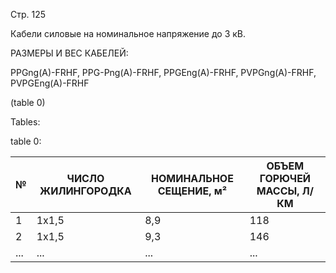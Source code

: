 Стр. 125

Кабели силовые на номинальное напряжение до 3 кВ.

РАЗМЕРЫ И ВЕС КАБЕЛЕЙ:

PPGng(A)-FRHF, PPG-Png(A)-FRHF, PPGEng(A)-FRHF, PVPGng(A)-FRHF, PVPGEng(A)-FRHF

(table 0)

Tables:

table 0:

| № | ЧИСЛО ЖИЛИНГОРОДКА | НОМИНАЛЬНОЕ СЕЩЕНИЕ, м² | ОБЪЕМ ГОРЮЧЕЙ МАССЫ, Л/КМ |
|---|---------------------|--------------------------|----------------------------|
| 1 | 1х1,5                | 8,9                      | 118                         |
| 2 | 1х1,5                | 9,3                      | 146                         |
| ... | ...                 | ...                       | ...                          |
